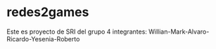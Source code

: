 # redes2games
Este es proyecto de SRI del grupo 4 
integrantes:
Willian-Mark-Alvaro-Ricardo-Yesenia-Roberto
